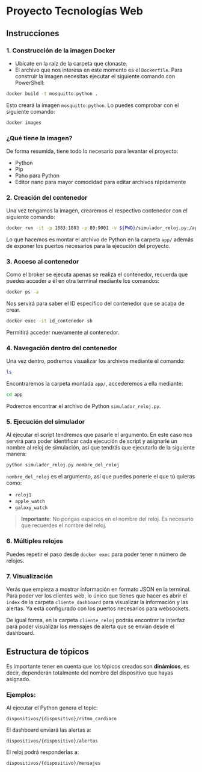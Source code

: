 # Proyecto Tecnologías Web

## Instrucciones

### 1. Construcción de la imagen Docker

- Ubícate en la raíz de la carpeta que clonaste.
- El archivo que nos interesa en este momento es el `Dockerfile`. Para construir la imagen necesitas ejecutar el siguiente comando con PowerShell:

```bash
docker build -t mosquitto:python .
```

Esto creará la imagen `mosquitto:python`. Lo puedes comprobar con el siguiente comando:

```bash
docker images
```

### ¿Qué tiene la imagen?

De forma resumida, tiene todo lo necesario para levantar el proyecto:

- Python
- Pip
- Paho para Python
- Editor nano para mayor comodidad para editar archivos rápidamente

### 2. Creación del contenedor

Una vez tengamos la imagen, crearemos el respectivo contenedor con el siguiente comando:

```bash
docker run -it -p 1883:1883 -p 80:9001 -v ${PWD}/simulador_reloj.py:/app/simulador_reloj.py mosquitto:python
```

Lo que hacemos es montar el archivo de Python en la carpeta `app/` además de exponer los puertos necesarios para la ejecución del proyecto.

### 3. Acceso al contenedor

Como el broker se ejecuta apenas se realiza el contenedor, recuerda que puedes acceder a él en otra terminal mediante los comandos:

```bash
docker ps -a
```
Nos servirá para saber el ID específico del contenedor que se acaba de crear.

```bash
docker exec -it id_contenedor sh
```
Permitirá acceder nuevamente al contenedor.

### 4. Navegación dentro del contenedor

Una vez dentro, podremos visualizar los archivos mediante el comando:

```bash
ls
```

Encontraremos la carpeta montada `app/`, accederemos a ella mediante:

```bash
cd app
```

Podremos encontrar el archivo de Python `simulador_reloj.py`.

### 5. Ejecución del simulador

Al ejecutar el script tendremos que pasarle el argumento. En este caso nos servirá para poder identificar cada ejecución de script y asignarle un nombre al reloj de simulación, así que tendrás que ejecutarlo de la siguiente manera:

```bash
python simulador_reloj.py nombre_del_reloj
```

`nombre_del_reloj` es el argumento, así que puedes ponerle el que tú quieras como:
- `reloj1`
- `apple_watch`
- `galaxy_watch`

> **Importante**: No pongas espacios en el nombre del reloj. Es necesario que recuerdes el nombre del reloj.

### 6. Múltiples relojes

Puedes repetir el paso desde `docker exec` para poder tener n número de relojes.

### 7. Visualización

Verás que empieza a mostrar información en formato JSON en la terminal. Para poder ver los clientes web, lo único que tienes que hacer es abrir el `index` de la carpeta `cliente_dashboard` para visualizar la información y las alertas. Ya está configurado con los puertos necesarios para websockets.

De igual forma, en la carpeta `cliente_reloj` podrás encontrar la interfaz para poder visualizar los mensajes de alerta que se envían desde el dashboard.

## Estructura de tópicos

Es importante tener en cuenta que los tópicos creados son **dinámicos**, es decir, dependerán totalmente del nombre del dispositivo que hayas asignado.

### Ejemplos:

Al ejecutar el Python genera el topic:
```
dispositivos/{dispositivo}/ritmo_cardiaco
```

El dashboard enviará las alertas a:
```
dispositivos/{dispositivo}/alertas
```

El reloj podrá responderlas a:
```
dispositivos/{dispositivo}/mensajes
```